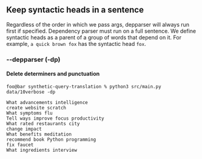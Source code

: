 ## Keep syntactic heads in a sentence
Regardless of the order in which we pass args, depparser will always run first if specified. Dependency parser must run on a full sentence. We define syntactic heads as a parent of a group of words that depend on it. For example, `a quick brown fox` has the syntactic head `fox`. 

### --depparser (-dp)
#### Delete determiners and punctuation 
```console
foo@bar synthetic-query-translation % python3 src/main.py data/10verbose -dp

What advancements intelligence
create website scratch
What symptoms flu
Tell ways improve focus productivity
What rated restaurants city
change impact
What benefits meditation
recommend book Python programming
fix faucet
What ingredients interview
```
